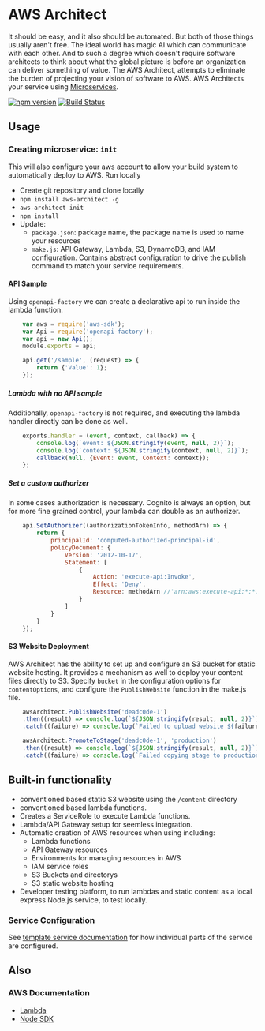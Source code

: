 # AWS Architect
It should be easy, and it also should be automated. But both of those things usually aren't free.  The ideal world has magic AI which can communicate with each other.  And to such a degree which doesn't require software architects to think about what the global picture is before an organization can deliver something of value.  The AWS Architect, attempts to eliminate the burden of projecting your vision of software to AWS.  AWS Architects your service using [Microservices](./docs/microservices/index.md).

[![npm version](https://badge.fury.io/js/aws-architect.svg)](https://badge.fury.io/js/aws-architect)
[![Build Status](https://travis-ci.org/wparad/AWS-Architect.svg?branch=master)](https://travis-ci.org/wparad/AWS-Architect)

## Usage

### Creating microservice: `init`
This will also configure your aws account to allow your build system to automatically deploy to AWS. Run locally

* Create git repository and clone locally
* `npm install aws-architect -g`
* `aws-architect init`
* `npm install`
* Update:
	* `package.json`: package name, the package name is used to name your resources
	* `make.js`: API Gateway, Lambda, S3, DynamoDB, and IAM configuration. Contains abstract configuration to drive the publish command to match your service requirements.

#### API Sample
Using `openapi-factory` we can create a declarative api to run inside the lambda function.

```javascript
	var aws = require('aws-sdk');
	var Api = require('openapi-factory');
	var api = new Api();
	module.exports = api;

	api.get('/sample', (request) => {
		return {'Value': 1};
	});
```

##### Lambda with no API sample
Additionally, `openapi-factory` is not required, and executing the lambda handler directly can be done as well.

```javascript
	exports.handler = (event, context, callback) => {
		console.log(`event: ${JSON.stringify(event, null, 2)}`);
		console.log(`context: ${JSON.stringify(context, null, 2)}`);
		callback(null, {Event: event, Context: context});
	};
````
##### Set a custom authorizer
In some cases authorization is necessary. Cognito is always an option, but for more fine grained control, your lambda can double as an authorizer.

```javascript
	api.SetAuthorizer((authorizationTokenInfo, methodArn) => {
		return {
			principalId: 'computed-authorized-principal-id',
			policyDocument: {
				Version: '2012-10-17',
				Statement: [
					{
						Action: 'execute-api:Invoke',
						Effect: 'Deny',
						Resource: methodArn //'arn:aws:execute-api:*:*:*'
					}
				]
			}
		}
	});
```

#### S3 Website Deployment
AWS Architect has the ability to set up and configure an S3 bucket for static website hosting. It provides a mechanism as well to deploy your content files directly to S3.
Specify `bucket` in the configuration options for `contentOptions`, and configure the `PublishWebsite` function in the make.js file.

```javascript
	awsArchitect.PublishWebsite('deadc0de-1')
	.then((result) => console.log(`${JSON.stringify(result, null, 2)}`))
	.catch((failure) => console.log(`Failed to upload website ${failure} - ${JSON.stringify(failure, null, 2)}`));

	awsArchitect.PromoteToStage('deadc0de-1', 'production')
	.then((result) => console.log(`${JSON.stringify(result, null, 2)}`))
	.catch((failure) => console.log(`Failed copying stage to production ${failure} - ${JSON.stringify(failure, null, 2)}`));
````

## Built-in functionality

* conventioned based static S3 website using the `/content` directory
* conventioned based lambda functions.
* Creates a ServiceRole to execute Lambda functions.
* Lambda/API Gateway setup for seemless integration.
* Automatic creation of AWS resources when using including:
	* Lambda functions
	* API Gateway resources
	* Environments for managing resources in AWS
	* IAM service roles
	* S3 Buckets and directorys
	* S3 static website hosting
* Developer testing platform, to run lambdas and static content as a local express Node.js service, to test locally.

### Service Configuration
See [template service documentation](./bin/template/README.md) for how individual parts of the service are configured.

## Also

### AWS Documentation

* [Lambda](http://docs.aws.amazon.com/AWSJavaScriptSDK/latest/AWS/Lambda.html)
* [Node SDK](http://docs.aws.amazon.com/AWSJavaScriptSDK/guide/node-configuring.html)